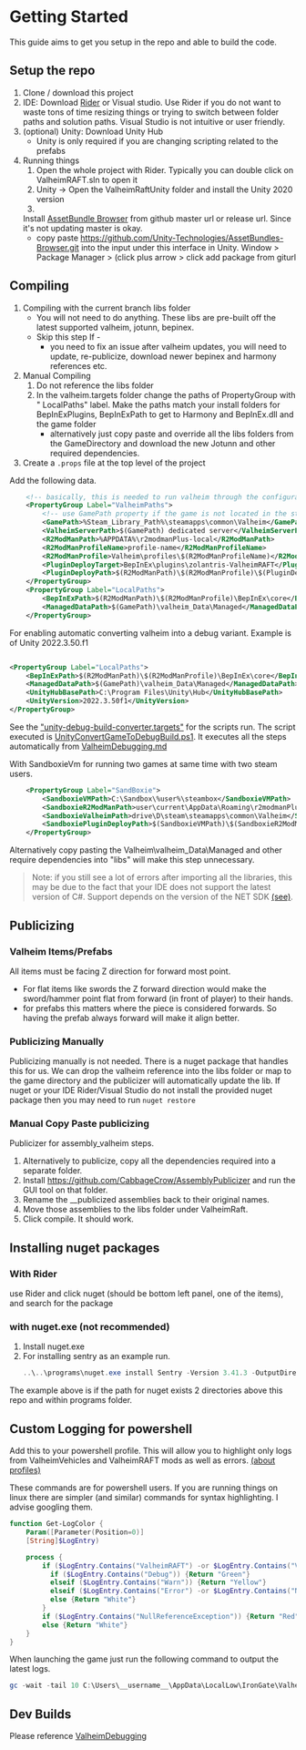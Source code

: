 # Getting Started

This guide aims to get you setup in the repo and able to build the code.

## Setup the repo

1. Clone / download this project
2. IDE: Download [Rider](https://www.jetbrains.com/rider/) or Visual studio. Use
   Rider if you do not want to waste tons of time resizing things or trying to
   switch between folder paths and solution paths. Visual
   Studio is not intuitive or user friendly.
3. (optional) Unity: Download Unity Hub
    - Unity is only required if you are changing scripting related to the
      prefabs
4. Running things
    1. Open the whole project with Rider. Typically you can double click on
       ValheimRAFT.sln to open it
    2. Unity -> Open the ValheimRaftUnity folder and install the Unity 2020
       version
    3.
   Install [AssetBundle Browser](https://github.com/Unity-Technologies/AssetBundles-Browser)
   from github master url
   or release url. Since it's not updating master is okay.
    - copy
      paste https://github.com/Unity-Technologies/AssetBundles-Browser.git
      into the input under this interface
      in Unity. Window > Package Manager > (click plus arrow > click add
      package from giturl

## Compiling

1. Compiling with the current branch libs folder
    - You will not need to do anything. These libs are pre-built off the latest
      supported valheim, jotunn, bepinex.
    - Skip this step If -
        - you need to fix an issue after valheim updates, you will need to
          update, re-publicize, download newer bepinex
          and harmony references etc.
2. Manual Compiling
    1. Do not reference the libs folder
    2. In the valheim.targets folder change the paths of PropertyGroup with "
       LocalPaths" label. Make the paths match your install folders for
       BepInExPlugins, BepInExPath to get to Harmony and BepInEx.dll and the
       game folder
        - alternatively just copy paste and override all the libs folders from
          the GameDirectory and download the new Jotunn and other required
          dependencies.
3. Create a `.props` file at the top level of the project

Add the following data.

```xml
    <!-- basically, this is needed to run valheim through the configuration -->
    <PropertyGroup Label="ValheimPaths">
        <!-- use GamePath property if the game is not located in the steam root folder -->
        <GamePath>%Steam_Library_Path%\steamapps\common\Valheim</GamePath>
        <ValheimServerPath>$(GamePath) dedicated server</ValheimServerPath>
        <R2ModManPath>%APPDATA%\r2modmanPlus-local</R2ModManPath>
        <R2ModManProfileName>profile-name</R2ModManProfileName>
        <R2ModManProfile>Valheim\profiles\$(R2ModManProfileName)</R2ModManProfile>
        <PluginDeployTarget>BepInEx\plugins\zolantris-ValheimRAFT</PluginDeployTarget>
        <PluginDeployPath>$(R2ModManPath)\$(R2ModManProfile)\$(PluginDeployTarget)</PluginDeployPath>
    </PropertyGroup>
    <PropertyGroup Label="LocalPaths">
        <BepInExPath>$(R2ModManPath)\$(R2ModManProfile)\BepInEx\core</BepInExPath>
        <ManagedDataPath>$(GamePath)\valheim_Data\Managed</ManagedDataPath>
    </PropertyGroup>
```

For enabling automatic converting valheim into a debug variant. Example is of
Unity 2022.3.50.f1

```xml

<PropertyGroup Label="LocalPaths">
    <BepInExPath>$(R2ModManPath)\$(R2ModManProfile)\BepInEx\core</BepInExPath>
    <ManagedDataPath>$(GamePath)\valheim_Data\Managed</ManagedDataPath>
    <UnityHubBasePath>C:\Program Files\Unity\Hub</UnityHubBasePath>
    <UnityVersion>2022.3.50f1</UnityVersion>
</PropertyGroup>
```

See
the ["unity-debug-build-converter.targets"](../unity-debug-build-converter.targets)
for the scripts run. The script executed
is [UnityConvertGameToDebugBuild.ps1](../UnityConvertGameToDebugBuild.ps1). It
executes all the steps automatically
from [ValheimDebugging.md](./ValheimDebugging.md)

With SandboxieVm for running two games at same time with two steam users.

```xml
    <PropertyGroup Label="SandBoxie">
        <SandboxieVMPath>C:\Sandbox\%user%\steambox</SandboxieVMPath>
        <SandboxieR2ModManPath>user\current\AppData\Roaming\r2modmanPlus-local</SandboxieR2ModManPath>
        <SandboxieValheimPath>drive\D\steam\steamapps\common\Valheim</SandboxieValheimPath>
        <SandboxiePluginDeployPath>$(SandboxieVMPath)\$(SandboxieR2ModManPath)\$(R2ModManProfile)\$(PluginDeployTarget)</SandboxiePluginDeployPath>
    </PropertyGroup>
```

Alternatively copy pasting the Valheim\valheim_Data\Managed and other require
dependencies into "libs" will make this step unnecessary.

> Note: if you still see a lot of errors after importing all the libraries, this
> may be due to the fact that your IDE does not support the latest version of
> C#.
> Support depends on the version of the NET
> SDK [(see)](https://dotnet.microsoft.com/en-us/download).

## Publicizing

### Valheim Items/Prefabs

All items must be facing Z direction for forward most point. 
- For flat items like swords the Z forward direction would make the sword/hammer point flat from forward (in front of player) to their hands.
- for prefabs this matters where the piece is considered forwards. So having the prefab always forward will make it align better.

### Publicizing Manually

Publicizing manually is not needed. There is a nuget package that handles this
for us. We can drop the valheim reference into the libs folder or map to the
game directory and the publicizer will automatically update the lib.
If nuget or your IDE Rider/Visual Studio do not install the provided nuget
package then you may need to run `nuget restore`

### Manual Copy Paste publicizing

Publicizer for assembly_valheim steps.

1. Alternatively to publicize, copy all the dependencies required into a
   separate folder.
2. Install https://github.com/CabbageCrow/AssemblyPublicizer and run the GUI
   tool on that folder.
3. Rename the __publicized assemblies back to their original names.
4. Move those assemblies to the libs folder under ValheimRaft.
5. Click compile. It should work.

## Installing nuget packages

### With Rider

use Rider and click nuget (should be bottom left panel, one of the items), and
search for the package

### with nuget.exe (not recommended)

1. Install nuget.exe
2. For installing sentry as an example run.
    ```powershell
    ..\..\programs\nuget.exe install Sentry -Version 3.41.3 -OutputDirectory Packages`
    ```

The example above is if the path for nuget exists 2 directories above this repo
and within programs folder.

## Custom Logging for powershell

Add this to your powershell profile. This will allow you to highlight only logs
from ValheimVehicles and ValheimRAFT mods as well as
errors. [(about profiles)](https://learn.microsoft.com/en-us/powershell/module/microsoft.powershell.core/about/about_profiles)

These commands are for powershell users. If you are running things on linux
there are simpler (and similar) commands for syntax highlighting. I advise
googling them.

```powershell
function Get-LogColor {
    Param([Parameter(Position=0)]
    [String]$LogEntry)

    process {
        if ($LogEntry.Contains("ValheimRAFT") -or $LogEntry.Contains("ValheimVehicles")){
          if ($LogEntry.Contains("Debug")) {Return "Green"}
          elseif ($LogEntry.Contains("Warn")) {Return "Yellow"}
          elseif ($LogEntry.Contains("Error") -or $LogEntry.Contains("NullReferenceException")) {Return "Red"}
          else {Return "White"}
        }
        if ($LogEntry.Contains("NullReferenceException")) {Return "Red"}
        else {Return "White"}
    }
}
```

When launching the game just run the following command to output the latest
logs.

```powershell
gc -wait -tail 10 C:\Users\__username__\AppData\LocalLow\IronGate\Valheim\Player.log | ForEach {Write-Host -ForegroundColor (Get-LogColor $_) $_}
```

## Dev Builds

Please reference [ValheimDebugging](./ValheimDebugging.md)